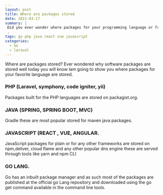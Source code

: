 ```yaml
---
layout: post
title: Where are packages stored
date: 2021-03-17
summary: |
 Did you ever wonder where packages for your programming language or framework are stored ?  Well in this article you will know !.
 .
tags: go php java react vue javascript
categories:
  - Go
  - laravel
---
```

Where  are  packages  stored?
Ever  wondered  why software packages are stored well today you will know lam going to show you where packages for your favorite language are stored.

### PHP   (Laravel, symphony, code igniter, yii)
Packages built for the PHP languages are stored on packagist.org.

### JAVA    (SPRING, SPRING BOOT, MVC)
Gradle these are most popular stored for maven java packages.

### JAVASCRIPT  (REACT , VUE, ANGULAR.
JavaScript packages  for plain or for any other frameworks are stored on npm,deliver, cloud flame and any  other popular dns engine these are served through tools like yarn and npm CLI
### GO  LANG.

Go  has an  inbuilt  package manager and as such most of the packages are published at the official go Lang repository and downloaded using the go get command available in the command line tools.





